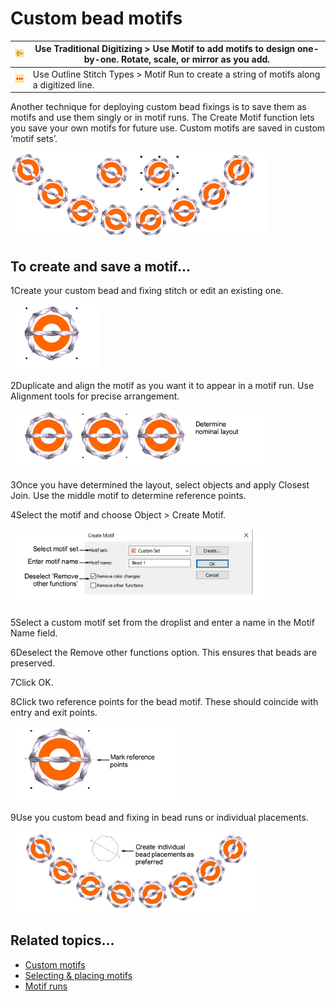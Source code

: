 # Custom bead motifs

| ![UseMotif.png](assets/UseMotif.png)           | Use Traditional Digitizing > Use Motif to add motifs to design one-by-one. Rotate, scale, or mirror as you add. |
| ---------------------------------------------- | --------------------------------------------------------------------------------------------------------------- |
| ![MotifRun00141.png](assets/MotifRun00141.png) | Use Outline Stitch Types > Motif Run to create a string of motifs along a digitized line.                       |

Another technique for deploying custom bead fixings is to save them as motifs and use them singly or in motif runs. The Create Motif function lets you save your own motifs for future use. Custom motifs are saved in custom ‘motif sets’.

![CreateBeadSample.png](assets/CreateBeadSample.png)

## To create and save a motif...

1Create your custom bead and fixing stitch or edit an existing one.

![CreateBead1.png](assets/CreateBead1.png)

2Duplicate and align the motif as you want it to appear in a motif run. Use Alignment tools for precise arrangement.

![CreateBead2.png](assets/CreateBead2.png)

3Once you have determined the layout, select objects and apply Closest Join. Use the middle motif to determine reference points.

4Select the motif and choose Object > Create Motif.

![CreateMotifBead.png](assets/CreateMotifBead.png)

5Select a custom motif set from the droplist and enter a name in the Motif Name field.

6Deselect the Remove other functions option. This ensures that beads are preserved.

7Click OK.

8Click two reference points for the bead motif. These should coincide with entry and exit points.

![CreateBead3.png](assets/CreateBead3.png)

9Use you custom bead and fixing in bead runs or individual placements.

![CreateBead4.png](assets/CreateBead4.png)

## Related topics...

- [Custom motifs](../../Decorative/motifs/Custom_motifs)
- [Selecting & placing motifs](../../Decorative/motifs/Selecting_placing_motifs)
- [Motif runs](../../Decorative/motifs/Motif_runs)
